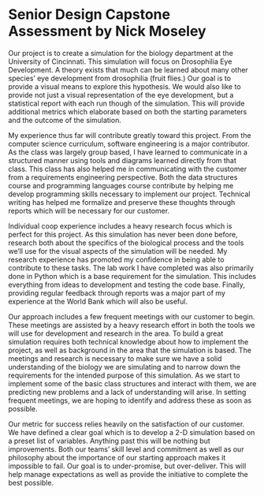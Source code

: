 # Senior Design Capstone Assessment by Nick Moseley

Our project is to create a simulation for the biology department at the University of Cincinnati. This simulation will focus on Drosophilia Eye Development. A theory exists
that much can be learned about many other species’ eye development from drosophilia (fruit flies.) Our goal is to provide a visual means to explore this hypothesis. We would also
like to provide not just a visual representation of the eye development, but a statistical report with each run though of the simulation. This will provide additional metrics which
elaborate based on both the starting parameters and the outcome of the simulation.

My experience thus far will contribute greatly toward this project. From the computer science curriculum, software engineering is a major contributor. As the class was
largely group based, I have learned to communicate in a structured manner using tools and diagrams learned directly from that class. This class has also helped me in communicating
with the customer from a requirements engineering perspective. Both the data structures course and programming languages course contribute by helping me develop programming skills
necessary to implement our project. Technical writing has helped me formalize and preserve these thoughts through reports which will be necessary for our customer.

Individual coop experience includes a heavy research focus which is perfect for this project. As this simulation has never been done before, research both about the specifics
of the biological process and the tools we’ll use for the visual aspects of the simulation will be needed. My research experience has promoted my confidence in being able to
contribute to these tasks. The lab work I have completed was also primarily done in Python which is a base requirement for the simulation. This includes everything from ideas to
development and testing the code base. Finally, providing regular feedback through reports was a major part of my experience at the World Bank which will also be useful.

Our approach includes a few frequent meetings with our customer to begin. These meetings are assisted by a heavy research effort in both the tools we will use for development
and research in the area. To build a great simulation requires both technical knowledge about how to implement the project, as well as background in the area that the simulation is
based. The meetings and research is necessary to make sure we have a solid understanding of the biology we are simulating and to narrow down the requirements for the intended purpose
of this simulation. As we start to implement some of the basic class structures and interact with them, we are predicting new problems and a lack of understanding will arise. In
setting frequent meetings, we are hoping to identify and address these as soon as possible.

Our metric for success relies heavily on the satisfaction of our customer. We have defined a clear goal which is to develop a 2-D simulation based on a preset list of variables.
Anything past this will be nothing but improvements. Both our teams’ skill level and commitment as well as our philosophy about the importance of our starting approach makes it
impossible to fail. Our goal is to under-promise, but over-deliver. This will help manage expectations as well as provide the initiative to complete the best possible.
